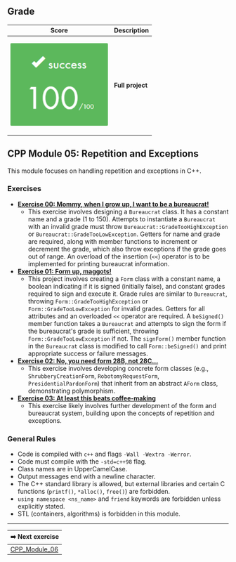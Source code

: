 ## Grade

| **Score** | **Description** |
|---|---|
| <p align="center"><img width="222px" alt="170px" src="./img/Score_100.png"></p> | **Full project** |

## CPP Module 05: Repetition and Exceptions

This module focuses on handling repetition and exceptions in C++. 

### Exercises

* **[Exercise 00: Mommy, when I grow up, I want to be a bureaucrat!](./ex00)**
    * This exercise involves designing a `Bureaucrat` class. It has a constant name and a grade (1 to 150). Attempts to instantiate a `Bureaucrat` with an invalid grade must throw `Bureaucrat::GradeTooHighException` or `Bureaucrat::GradeTooLowException`. Getters for name and grade are required, along with member functions to increment or decrement the grade, which also throw exceptions if the grade goes out of range. An overload of the insertion (`<<`) operator is to be implemented for printing bureaucrat information.
* **[Exercise 01: Form up, maggots!](./ex01)**
    * This project involves creating a `Form` class with a constant name, a boolean indicating if it is signed (initially false), and constant grades required to sign and execute it. Grade rules are similar to `Bureaucrat`, throwing `Form::GradeTooHighException` or `Form::GradeTooLowException` for invalid grades. Getters for all attributes and an overloaded `<<` operator are required. A `beSigned()` member function takes a `Bureaucrat` and attempts to sign the form if the bureaucrat's grade is sufficient, throwing `Form::GradeTooLowException` if not. The `signForm()` member function in the `Bureaucrat` class is modified to call `Form::beSigned()` and print appropriate success or failure messages.
* **[Exercise 02: No, you need form 28B, not 28C...](./ex02)**
    * This exercise involves developing concrete form classes (e.g., `ShrubberyCreationForm`, `RobotomyRequestForm`, `PresidentialPardonForm`) that inherit from an abstract `AForm` class, demonstrating polymorphism.
* **[Exercise 03: At least this beats coffee-making](./ex03)**
    * This exercise likely involves further development of the form and bureaucrat system, building upon the concepts of repetition and exceptions.

### General Rules

* Code is compiled with `c++` and flags `-Wall -Wextra -Werror`.
* Code must compile with the `-std=c++98` flag.
* Class names are in UpperCamelCase.
* Output messages end with a newline character.
* The C++ standard library is allowed, but external libraries and certain C functions (`printf()`, `*alloc()`, `free()`) are forbidden.
* `using namespace <ns_name>` and `friend` keywords are forbidden unless explicitly stated.
* STL (containers, algorithms) is forbidden in this module.

---

| **➡️ Next exercise**               |
| --------------------------------- |
| [CPP_Module_06](../CPP_Module_06) |